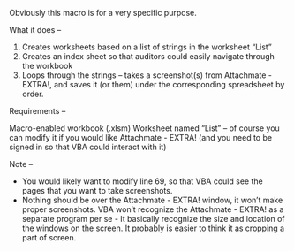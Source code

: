 
Obviously this macro is for a very specific purpose. 

What it does – 

1.	Creates worksheets based on a list of strings in the worksheet “List”
2.	Creates an index sheet so that auditors could easily navigate through the workbook
3.	Loops through the strings – takes a screenshot(s) from Attachmate - EXTRA!, and saves it (or them) under the corresponding spreadsheet by order. 

Requirements – 

Macro-enabled workbook (.xlsm)
Worksheet named “List” – of course you can modify it if you would like
Attachmate - EXTRA! (and you need to be signed in so that VBA could interact with it)

Note – 

* You would likely want to modify line 69, so that VBA could see the pages that you want to take screenshots. 
* Nothing should be over the Attachmate - EXTRA! window, it won’t make proper screenshots. VBA won’t recognize the Attachmate - EXTRA! as a separate program per se - It basically recognize the size and location of the windows on the screen. It probably is easier to think it as cropping a part of screen. 

